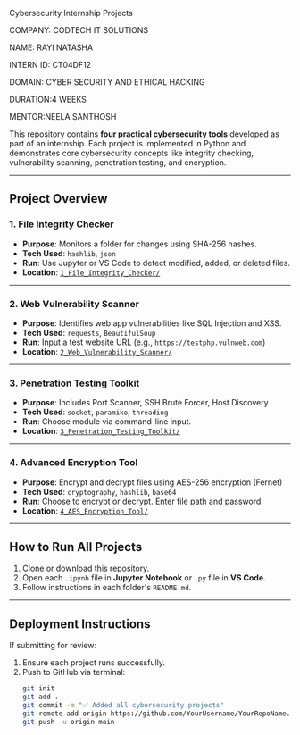  Cybersecurity Internship Projects

 COMPANY: CODTECH IT SOLUTIONS
 
 NAME: RAYI NATASHA
 
 INTERN ID: CT04DF12
 
 DOMAIN: CYBER SECURITY AND ETHICAL HACKING
 
 DURATION:4 WEEKS
 
 MENTOR:NEELA SANTHOSH

This repository contains **four practical cybersecurity tools** developed as part of an internship. Each project is implemented in Python and demonstrates core cybersecurity concepts like integrity checking, vulnerability scanning, penetration testing, and encryption.

---

## Project Overview

###  1. File Integrity Checker
- **Purpose**: Monitors a folder for changes using SHA-256 hashes.
- **Tech Used**: `hashlib`, `json`
- **Run**: Use Jupyter or VS Code to detect modified, added, or deleted files.
- **Location**: [`1_File_Integrity_Checker/`](./1_File_Integrity_Checker)

---

###  2. Web Vulnerability Scanner
- **Purpose**: Identifies web app vulnerabilities like SQL Injection and XSS.
- **Tech Used**: `requests`, `BeautifulSoup`
- **Run**: Input a test website URL (e.g., `https://testphp.vulnweb.com`)
- **Location**: [`2_Web_Vulnerability_Scanner/`](./2_Web_Vulnerability_Scanner)

---

###  3. Penetration Testing Toolkit
- **Purpose**: Includes Port Scanner, SSH Brute Forcer, Host Discovery
- **Tech Used**: `socket`, `paramiko`, `threading`
- **Run**: Choose module via command-line input.
- **Location**: [`3_Penetration_Testing_Toolkit/`](./3_Penetration_Testing_Toolkit)

---

###  4. Advanced Encryption Tool
- **Purpose**: Encrypt and decrypt files using AES-256 encryption (Fernet)
- **Tech Used**: `cryptography`, `hashlib`, `base64`
- **Run**: Choose to encrypt or decrypt. Enter file path and password.
- **Location**: [`4_AES_Encryption_Tool/`](./4_AES_Encryption_Tool)

---

##  How to Run All Projects
1. Clone or download this repository.
2. Open each `.ipynb` file in **Jupyter Notebook** or `.py` file in **VS Code**.
3. Follow instructions in each folder's `README.md`.

---

## Deployment Instructions
If submitting for review:
1. Ensure each project runs successfully.
2. Push to GitHub via terminal:
   ```bash
   git init
   git add .
   git commit -m "✅ Added all cybersecurity projects"
   git remote add origin https://github.com/YourUsername/YourRepoName.git
   git push -u origin main
